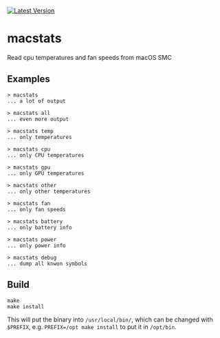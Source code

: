 [![Latest Version](https://img.shields.io/crates/v/macstats.svg)](https://crates.io/crates/macstats)

# macstats

Read cpu temperatures and fan speeds from macOS SMC

## Examples

```
> macstats
... a lot of output

> macstats all
... even more output

> macstats temp
... only temperatures

> macstats cpu
... only CPU temperatures

> macstats gpu
... only GPU temperatures

> macstats other
... only other temperatures

> macstats fan
... only fan speeds

> macstats battery
... only battery info

> macstats power
... only power info

> macstats debug
... dump all knwon symbols
```

## Build

```
make
make install
```

This will put the binary into `/usr/local/bin/`, which can be changed with `$PREFIX`,
e.g. `PREFIX=/opt make install` to put it in `/opt/bin`.
